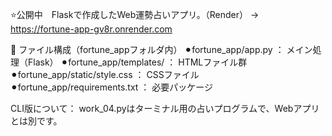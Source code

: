 ⭐️公開中　Flaskで作成したWeb運勢占いアプリ。（Render）
→　https://fortune-app-gv8r.onrender.com

📁 ファイル構成（fortune_appフォルダ内）
⚫︎fortune_app/app.py ： メイン処理（Flask）
⚫︎fortune_app/templates/ ： HTMLファイル群
⚫︎fortune_app/static/style.css ： CSSファイル
⚫︎fortune_app/requirements.txt ： 必要パッケージ

CLI版について：
work_04.pyはターミナル用の占いプログラムで、Webアプリとは別です。
